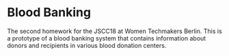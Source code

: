 # Blood Banking
The second homework for the JSCC18 at Women Techmakers Berlin.
This is a prototype of a blood banking system that contains information about donors and recipients in various blood donation centers.
